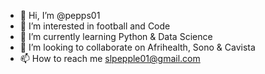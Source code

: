 - 👋 Hi, I’m @pepps01
- 👀 I’m interested in football and Code
- 🌱 I’m currently learning Python & Data Science
- 💞️ I’m looking to collaborate on Afrihealth, Sono & Cavista
- 📫 How to reach me slpepple01@gmail.com

<!---
pepps01/pepps01 is a ✨ special ✨ repository because its `README.md` (this file) appears on your GitHub profile.
You can click the Preview link to take a look at your changes.
--->

